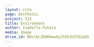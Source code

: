 ```yaml
---
layout: cite
page: Aesthetic
project: S15
title: Environment
author: Isabella Puhala
media: Image
drive_id: 0Bxl6L3D0RbwwXy15SkJhZTd2aE0
---
```

